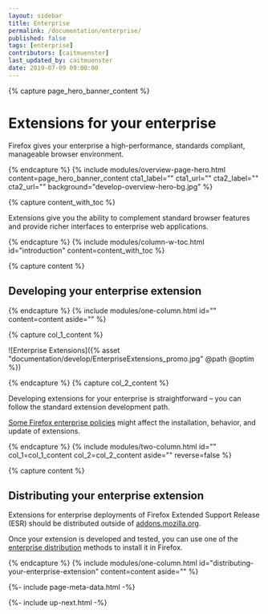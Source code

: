 ```yaml
---
layout: sidebar
title: Enterprise
permalink: /documentation/enterprise/
published: false
tags: [enterprise]
contributors: [caitmuenster]
last_updated_by: caitmuenster
date: 2019-07-09 09:00:00
---
```


<!-- Overview Page Hero Banner -->

{% capture page_hero_banner_content %}

# Extensions for your enterprise

Firefox gives your enterprise a high-performance, standards compliant, manageable browser environment.

{% endcapture %}
{% include modules/overview-page-hero.html
	content=page_hero_banner_content
	cta1_label=""
	cta1_url=""
	cta2_label=""
	cta2_url=""
	background="develop-overview-hero-bg.jpg"
%}

<!-- END: Overview Page Hero Banner -->

<!-- Content with Table of Contents Module -->

{% capture content_with_toc %}

Extensions give you the ability to complement standard browser features and provide richer interfaces to enterprise web applications.

{% endcapture %}
{% include modules/column-w-toc.html
	id="introduction"
	content=content_with_toc
%}

<!-- END: Content with Table of Contents -->

<!-- Page section container -->

<section id="developing-your-enterprise-extension" class="page-section-container">

<!-- Single Column Body Module -->

{% capture content %}

## Developing your enterprise extension

{% endcapture %}
{% include modules/one-column.html
	id=""
	content=content
	aside=""
%}

<!-- END: Single Column Body Module -->

<!-- Two Column Body Module -->

{% capture col_1_content %}

![Enterprise Extensions]({% asset "documentation/develop/EnterpriseExtensions_promo.jpg" @path @optim %})

{% endcapture %}
{% capture col_2_content %}

Developing extensions for your enterprise is straightforward – you can follow the standard extension development path.

[Some Firefox enterprise policies](/documentation/enterprise/enterprise-policies-that-impact-extensions/) might affect the installation, behavior, and update of extensions.

{% endcapture %}
{% include modules/two-column.html
	id=""
	col_1=col_1_content
	col_2=col_2_content
	aside=""
	reverse=false
%}

<!-- END: Two Column Body Module -->

</section>

<!-- END: Page section container -->

<!-- Single Column Body Module -->

{% capture content %}

## Distributing your enterprise extension

Extensions for enterprise deployments of Firefox Extended Support Release (ESR) should be distributed outside of [addons.mozilla.org](https://addons.mozilla.org).

Once your extension is developed and tested, you can use one of the [enterprise distribution](/documentation/enterprise/enterprise-distribution/) methods to install it in Firefox.

{% endcapture %}
{% include modules/one-column.html
	id="distributing-your-enterprise-extension"
	content=content
	aside=""
%}

<!-- END: Single Column Body Module -->

<!-- Meta Data -->

{%- include page-meta-data.html -%}

<!-- END: Meta Data -->

<!-- Up Next -->

{%- include up-next.html -%}

<!-- END: Up Next -->
